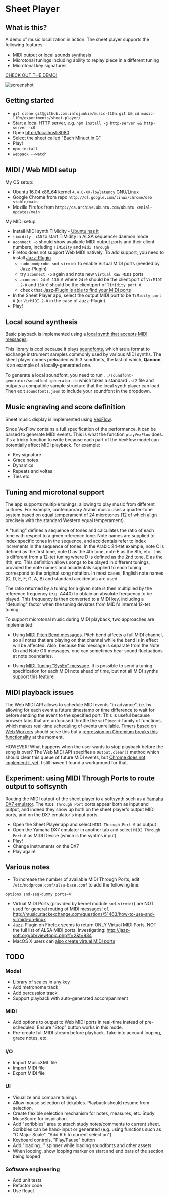 # Sheet Player

## What is this?

A demo of music localization in action. The sheet player supports the following features:
- MIDI output or local sounds synthesis
- Microtonal tunings including ability to replay piece in a different tuning
- Microtonal key signatures

[CHECK OUT THE DEMO!](https://ethereum.karimratib.me:8080/)

![screenshot](screenshot.png)

## Getting started
- `git clone git@github.com:infojunkie/music-l10n.git && cd music-l10n/experiments/sheet-player/`
- Start a local HTTP server, e.g. `npm install -g http-server && http-server -c0`
- Open [http://localhost:8080](http://localhost:8080)
- Select the sheet called "Bach Minuet in G"
- Play!
- `npm install`
- `webpack --watch`

## MIDI / Web MIDI setup
My OS setup:
- Ubuntu 16.04 x86_64 kernel `4.4.0-XX-lowlatency` GNU/Linux
- Google Chrome from repo `http://dl.google.com/linux/chrome/deb stable/main`
- Mozilla Firefox from `http://ca.archive.ubuntu.com/ubuntu xenial-updates/main`

My MIDI setup:
- Install MIDI synth TiMidity - [Ubuntu has it](https://help.ubuntu.com/community/Midi/SoftwareSynthesisHowTo)
- `timidity -iAD` to start TiMidity in ALSA sequencer daemon mode
- `aconnect -o` should show available MIDI output ports and their client numbers, including `TiMidity` and `Midi Through`
- Firefox does not support Web MIDI natively. To add support, you need to install [Jazz-Plugin](http://jazz-soft.net/download/Jazz-Plugin/)
  - `sudo modprobe snd-virmidi` to enable Virtual MIDI ports (needed by Jazz-Plugin)
  - try `aconnect -o` again and note new `Virtual Raw MIDI` ports
  - `aconnect 24:0 130:0` where `24:0` should be the client:port of `VirMIDI 2-0` and `130:0` should be the client:port of `TiMidity port 0`
  - check that [Jazz-Plugin is able to find your MIDI ports](http://jazz-soft.net/demo/Connected.html)
- In the Sheet Player app, select the output MIDI port to be `TiMidity port 0` (or `VirMIDI 2-0` in the case of Jazz-Plugin)
- Play!

## Local sound synthesis
Basic playback is implemented using a [local synth that accepts MIDI messages](https://github.com/danigb/soundfont-player).

This library is cool because it plays [soundfonts](https://en.wikipedia.org/wiki/SoundFont), which are a format to exchange instrument samples commonly used by various MIDI synths. The sheet player comes preloaded with 3 sondfonts, the last of which, **Qanoon**, is an example of a locally-generated one.

To generate a local soundfont, you need to run `../soundfont-generator/soundfont-generator.rb` which takes a standard `.sf2` file and outputs a compatible sample structure that the local synth player can load. Then edit `soundfonts.json` to include your soundfont in the dropdown.

## Music engraving and score definition
Sheet music display is implemented using [VexFlow](https://github.com/0xfe/vexflow).

Since VexFlow contains a full specification of the performance, it can be parsed to generate MIDI events. This is what the function `playVexFlow` does. It's a tricky function to write because each part of the VexFlow model can potentially affect MIDI playback. For example:

- Key signature
- Grace notes
- Dynamics
- Repeats and voltas
- Ties
etc.

## Tuning and microtonal support
The app supports multiple tunings, allowing to play music from different cultures. For example, contemporary Arabic music uses a quarter-tone system based on equal temperament of 24 microtones (12 of which align precisely with the standard Western equal temperament).

A "tuning" defines a sequence of tones and calculates the ratio of each tone with respect to a given reference tone. Note names are supplied to index specific tones in the sequence, and accidentals refer to index increments in the sequence of tones. In the Arabic 24-tet example, note C is defined as the first tone, note D as the 4th tone, note E as the 8th, etc. This is different from a 12-tet tuning where D is defined as the 2nd tone, E as the 4th, etc. This definition allows songs to be played in different tunings, provided the note names and accidentals supplied to each tuning correspond to the original song notation. In most cases, English note names (C, D, E, F, G, A, B) and standard accidentals are used.

The ratio returned by a tuning for a given note is then multiplied by the reference frequency (e.g. A440) to obtain an absolute frequency to be played. This frequency is then converted to a MIDI key, including a "detuning" factor when the tuning deviates from MIDI's internal 12-tet tuning.

To support microtonal music during MIDI playback, two approaches are implemented:

- Using [MIDI Pitch Bend messages](http://sites.uci.edu/camp2014/2014/04/30/managing-midi-pitchbend-messages/). Pitch bend affects a full MIDI channel, so all notes that are playing on that channel while the bend is in effect will be affected. Also, because this message is separate from the Note On and Note Off messages, one can sometimes hear sound fluctuations at note boundaries.

- Using [MIDI Tuning "SysEx" message](http://www.microtonal-synthesis.com/MIDItuning.html). It is possible to send a tuning specification for each MIDI note ahead of time, but not all MIDI synths support this feature.

## MIDI playback issues
The Web MIDI API allows to schedule MIDI events "in advance", i.e. by allowing for each event a future timestamp or time difference to wait for before sending the event to the specified port. This is useful because browser tabs that are unfocused throttle the `setTimeout` family of functions, which makes real-time scheduling of events unreliable. [Timers based on Web Workers](https://github.com/chrisguttandin/worker-timers) should solve this but a [regression on Chromium breaks this functionality](https://bugs.chromium.org/p/chromium/issues/detail?id=642321) at the moment.

HOWEVER! What happens when the user wants to stop playback before the song is over? The Web MIDI API specifies a `Output.clear()` method which should clear this queue of future MIDI events, but [Chrome does not implement it yet](https://bugs.chromium.org/p/chromium/issues/detail?id=471798). I still haven't found a workaround for that.

## Experiment: using MIDI Through Ports to route output to softsynth
Routing the MIDI output of the sheet player to a softsynth such as a [Yamaha DX7 emulator](http://mmontag.github.io/dx7-synth-js/).
The `MIDI Through Port` ports appear both as input and output, and indeed they show up
both on the sheet player's output MIDI ports, and on the DX7 emulator's input ports.

- Open the Sheet Player app and select `MIDI Through Port-0` as output
- Open the Yamaha DX7 emulator in another tab and select `MIDI Through Port-0` as MIDI Device (which is the synth's input)
- Play!
- Change instruments on the DX7
- Play again!

## Various notes
- To increase the number of available MIDI Through Ports, edit `/etc/modprobe.conf/alsa-base.conf` to add the following line:
```
options snd-seq-dummy ports=4
```
- Virtual MIDI Ports (provided by kernel module `snd-virmidi`) are NOT used for general routing of MIDI messages! cf. http://music.stackexchange.com/questions/51463/how-to-use-snd-virmidi-on-linux
- Jazz-Plugin on Firefox seems to return ONLY Virtual MIDI Ports, NOT the full list of ALSA MIDI ports. Investigating: http://jazz-soft.org/bb/viewtopic.php?f=2&t=934
- MacOS X users can [also create virtual MIDI ports](https://www.skratchdot.com/2016/01/creating-virtual-midi-ports-on-osx/)

## TODO

### Model
- Library of scales in any key
- Add metronome track
- Add percussion track
- Support playback with auto-generated accompaniment

### MIDI
- Add options to output to Web MIDI ports in real-time instead of pre-scheduled. Ensure "Stop" button works in this mode.
- Pre-create full MIDI stream before playback. Take into account looping, grace notes, etc.

### I/O
- Import MusicXML file
- Import MIDI file
- Export MIDI file

### UI
- Visualize and compare tunings
- Allow mouse selection of tickables. Playback should resume from selection.
- Create flexible selection mechanism for notes, measures, etc. Study MuseScore for inspiration.
- Add "scribbles" area to attach study notes/comments to current sheet. Scribbles can be hand-input or generated (e.g. using functions such as "C Major Scale", "Add 6th to current selection")
- Keyboard controls, "Play/Pause" button
- Add "loading..." spinner while loading soundfonts and other assets
- When looping, show looping marker on start and end bars of the section being looped

### Software engineering
- Add unit tests
- Refactor code
- Use React
